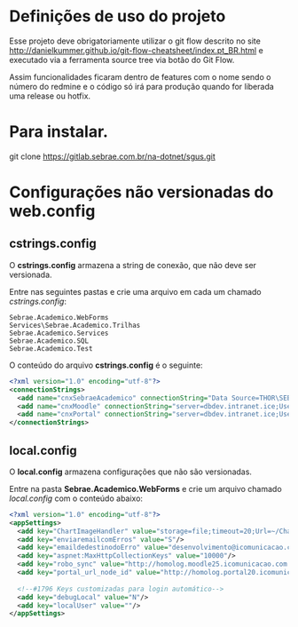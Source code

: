 # Definições de uso do projeto

Esse projeto deve obrigatoriamente utilizar o git flow descrito no site http://danielkummer.github.io/git-flow-cheatsheet/index.pt_BR.html e executado via a ferramenta source tree via botão do Git Flow.

Assim funcionalidades ficaram dentro de features com o nome sendo o número do redmine e o código só irá para produção quando for liberada uma release ou hotfix.

# Para instalar.

git clone https://gitlab.sebrae.com.br/na-dotnet/sgus.git

# Configurações não versionadas do web.config

## cstrings.config

O **cstrings.config** armazena a string de conexão, que não deve ser versionada.

Entre nas seguintes pastas e crie uma arquivo em cada um chamado *cstrings.config*:



```
Sebrae.Academico.WebForms
Services\Sebrae.Academico.Trilhas
Sebrae.Academico.Services
Sebrae.Academico.SQL
Sebrae.Academico.Test
```

O conteúdo do arquivo **cstrings.config** é o seguinte:

```xml
<?xml version="1.0" encoding="utf-8"?>
<connectionStrings>
  <add name="cnxSebraeAcademico" connectionString="Data Source=THOR\SEBRAE;Initial Catalog=UCSEBRAE_SGUS20_TRILHAS;User ID=sistema.sebrae;Password=ratpack@2000#;MultipleActiveResultSets=True; "/>
  <add name="cnxMoodle" connectionString="server=dbdev.intranet.ice;User Id=phpuser;database=UCSEBRAE_MOODLE25; password=ratpack;"/>
  <add name="cnxPortal" connectionString="server=dbdev.intranet.ice;User Id=phpuser;database=ucsebrae_portal30; password=ratpack;"/>
</connectionStrings>
```

## local.config

O **local.config** armazena configurações que não são versionadas.

Entre na pasta **Sebrae.Academico.WebForms** e crie um arquivo chamado *local.config* com o conteúdo abaixo:

```xml
<?xml version="1.0" encoding="utf-8"?>
<appSettings>
  <add key="ChartImageHandler" value="storage=file;timeout=20;Url=~/ChartImages/;"/>
  <add key="enviaremailcomErros" value="S"/>
  <add key="emaildedestinodoErro" value="desenvolvimento@icomunicacao.com.br"/>
  <add key="aspnet:MaxHttpCollectionKeys" value="10000"/>
  <add key="robo_sync" value="http://homolog.moodle25.icomunicacao.com.br/robo_sync/?&amp;nome=sebrae&amp;senha=Sebrae2022&amp;op={0}&amp;format=json"/>
  <add key="portal_url_node_id" value="http://homolog.portal20.icomunicacao.com.br/soap-test"/>
  
  <!--#1796 Keys customizadas para login automático-->
  <add key="debugLocal" value="N"/>
  <add key="localUser" value=""/>
</appSettings>
```